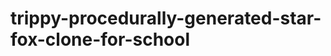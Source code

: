 trippy-procedurally-generated-star-fox-clone-for-school
=======================================================